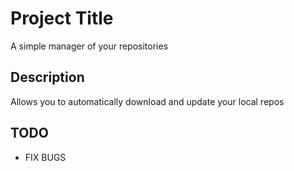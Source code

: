 # Project Title

A simple manager of your repositories

## Description

Allows you to automatically download and update your local repos

## TODO
- FIX BUGS
